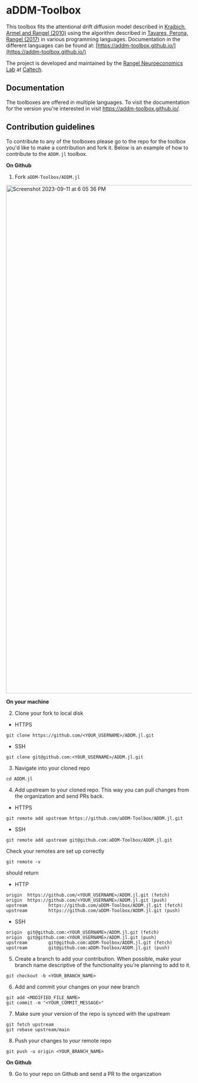 # aDDM-Toolbox

This toolbox fits the attentional drift diffusion model described in [Krajbich, Armel and Rangel (2010)](https://www.nature.com/articles/nn.2635) using the algorithm described in [Tavares, Perona, Rangel (2017)](https://www.frontiersin.org/articles/10.3389/fnins.2017.00468/full) in various programming languages. Documentation in the different languages can be found at: [https://addm-toolbox.github.io/](https://addm-toolbox.github.io/)

The project is developed and maintained by the [Rangel Neuroeconomics Lab](https://www.rnl.caltech.edu/index.html) at [Caltech](https://www.caltech.edu/).

## Documentation

The toolboxes are offered in multiple languages. To visit the documentation for the version you're interested in visit https://addm-toolbox.github.io/.

## Contribution guidelines

To contribute to any of the toolboxes please go to the repo for the toolbox you'd like to make a contribution and fork it. Below is an example of how to contribute to the `ADDM.jl` toolbox.

**On Github**

1. Fork `aDDM-Toolbox/ADDM.jl`

<img width="1378" alt="Screenshot 2023-09-11 at 6 05 36 PM" src="https://github.com/aDDM-Toolbox/.github/assets/8344019/66292bf5-3910-4451-9b0a-73b0964e4e8b">

**On your machine**

2. Clone your fork to local disk

- HTTPS
```
git clone https://github.com/<YOUR_USERNAME>/ADDM.jl.git
```

- SSH  
```
git clone git@github.com:<YOUR_USERNAME>/ADDM.jl.git
```

3. Navigate into your cloned repo

```
cd ADDM.jl
```

4. Add upstream to your cloned repo. This way you can pull changes from the organization and send PRs back.

- HTTPS
```
git remote add upstream https://github.com/aDDM-Toolbox/ADDM.jl.git
```

- SSH
```
git remote add upstream git@github.com:aDDM-Toolbox/ADDM.jl.git
```

Check your remotes are set up correctly

```
git remote -v
```

should return

- HTTP
```
origin  https://github.com/<YOUR_USERNAME>/ADDM.jl.git (fetch)
origin  https://github.com/<YOUR_USERNAME>/ADDM.jl.git (push)
upstream        https://github.com/aDDM-Toolbox/ADDM.jl.git (fetch)
upstream        https://github.com/aDDM-Toolbox/ADDM.jl.git (push)
```

- SSH
```
origin  git@github.com:<YOUR_USERNAME>/ADDM.jl.git (fetch)
origin  git@github.com:<YOUR_USERNAME>/ADDM.jl.git (push)
upstream        git@github.com:aDDM-Toolbox/ADDM.jl.git (fetch)
upstream        git@github.com:aDDM-Toolbox/ADDM.jl.git (push)
```


5. Create a branch to add your contribution. When possible, make your branch name descriptive of the functionality you're planning to add to it.

```  
git checkout -b <YOUR_BRANCH_NAME>
```

6. Add and commit your changes on your new branch

```
git add <MODIFIED_FILE_NAME>
git commit -m "<YOUR_COMMIT_MESSAGE>"
```

7. Make sure your version of the repo is synced with the upstream

```
git fetch upstream
git rebase upstream/main
```

8. Push your changes to *your* remote repo

```
git push -u origin <YOUR_BRANCH_NAME>
```

**On Github**

9. Go to your repo on Github and send a PR to the organization

